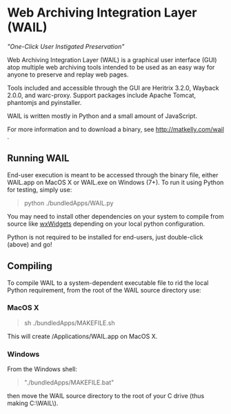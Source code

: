 Web Archiving Integration Layer (WAIL)
====
<i>"One-Click User Instigated Preservation"</i>

Web Archiving Integration Layer (WAIL) is a graphical user interface (GUI) atop multiple web archiving tools intended to be used as an easy way for anyone to preserve and replay web pages.

Tools included and accessible through the GUI are Heritrix 3.2.0, Wayback 2.0.0, and warc-proxy. Support packages include Apache Tomcat, phantomjs and pyinstaller.

WAIL is written mostly in Python and a small amount of JavaScript.

For more information and to download a binary, see http://matkelly.com/wail .

<h2>Running WAIL</h2>
End-user execution is meant to be accessed through the binary file, either WAIL.app on MacOS X or WAIL.exe on Windows (7+).
To run it using Python for testing, simply use:
<blockquote>python ./bundledApps/WAIL.py</blockquote>

You may need to install other dependencies on your system to compile from source like <a href="http://www.wxwidgets.org/">wxWidgets</a> depending on your local python configuration.

Python is not required to be installed for end-users, just double-click (above) and go!

<h2>Compiling</h2>
To compile WAIL to a system-dependent executable file to rid the local Python requirement, from the root of the WAIL source directory use:
<h3>MacOS X</h3>
<blockquote>sh ./bundledApps/MAKEFILE.sh</blockquote>
This will create /Applications/WAIL.app on MacOS X.

<h3>Windows</h3>
From the Windows shell:
<blockquote>"./bundledApps/MAKEFILE.bat"</blockquote>
then move the WAIL source directory to the root of your C drive (thus making C:\WAIL\).
